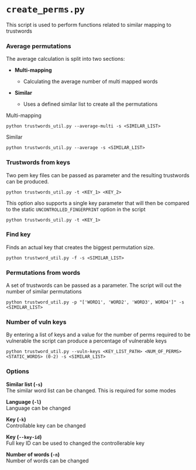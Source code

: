 # `create_perms.py`

This script is used to perform functions related to similar mapping to trustwords

### Average permutations

The average calculation is split into two sections:

 - **Multi-mapping**
   - Calculating the average number of multi mapped words

 - **Similar**
    - Uses a defined similar list to create all the permutations

Multi-mapping
```
python trustwords_util.py --average-multi -s <SIMILAR_LIST>
```

Similar
```
python trustwords_util.py --average -s <SIMILAR_LIST>
```
        
### Trustwords from keys

Two pem key files can be passed as parameter and the resulting trustwords can be produced.

```
python trustwords_util.py -t <KEY_1> <KEY_2>
```

This option also supports a single key parameter that will then be compared to the static `UNCONTROLLED_FINGERPRINT` option in the script

```
python trustwords_util.py -t <KEY_1>
```

### Find key
Finds an actual key that creates the biggest permutation size.

```
python trustword_util.py -f -s <SIMILAR_LIST>
```

### Permutations from words
A set of trustwords can be passed as a parameter. The script will out the number of similar permutations

```
python trustword_util.py -p "['WORD1', 'WORD2', 'WORD3', WORD4']" -s <SIMILAR_LIST>
```

### Number of vuln keys
By entering a list of keys and a value for the number of perms required to be vulnerable the script can produce a percentage of vulnerable keys

```
python trustword_util.py --vuln-keys <KEY_LIST_PATH> <NUM_OF_PERMS> <STATIC_WORDS> (0-2) -s <SIMILAR_LIST>
```

### Options

**Similar list (`-s`)**
<br/>
The similar word list can be changed. This is required for some modes

**Language (`-l`)** 
<br/>
Language can be changed

**Key (`-k`)**
<br/>
Controllable key can be changed

**Key (`--key-id`)**
<br/>
Full key ID can be used to changed the controllerable key

**Number of words (`-n`)**
<br/>
Number of words can be changed